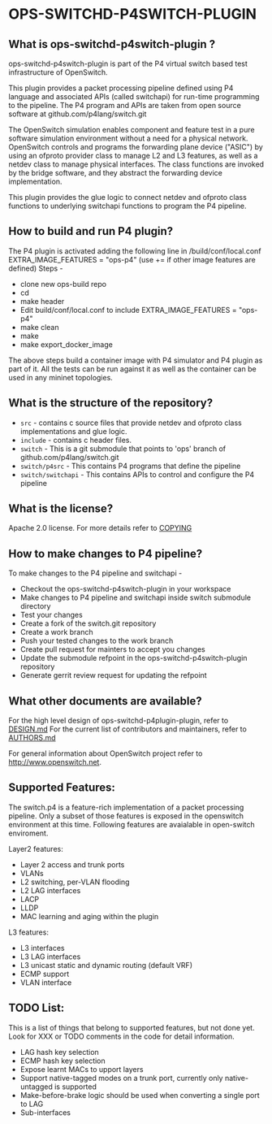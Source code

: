 OPS-SWITCHD-P4SWITCH-PLUGIN
============================

What is ops-switchd-p4switch-plugin ?
--------------------------------------
ops-switchd-p4switch-plugin is part of the P4 virtual switch based test
infrastructure of OpenSwitch.

This plugin provides a packet processing pipeline defined using P4 language 
and associated APIs (called switchapi) for run-time programming to the pipeline.
The P4 program and APIs are taken from open source software at github.com/p4lang/switch.git

The OpenSwitch simulation enables component and feature test in a pure software
simulation environment without a need for a physical network.
OpenSwitch controls and programs the forwarding plane device ("ASIC")
by using an ofproto provider class to manage L2 and L3 features, as well as a
netdev class to manage physical interfaces. The class functions are invoked
by the bridge software, and they abstract the forwarding device implementation.

This plugin provides the glue logic to connect netdev and ofproto class functions to
underlying switchapi functions to program the P4 pipeline.

How to build and run P4 plugin?
-------------------------------
The P4 plugin is activated adding the following line in <workspace>/build/conf/local.conf
EXTRA_IMAGE_FEATURES = "ops-p4"  (use += if other image features are defined)
Steps -
* clone new ops-build repo
* cd <ops-build>
* make header
* Edit build/conf/local.conf to include EXTRA_IMAGE_FEATURES = "ops-p4"
* make clean
* make
* make export_docker_image

The above steps build a container image with P4 simulator and P4 plugin as part of it.
All the tests can be run against it as well as the container can be used in any mininet
topologies.

What is the structure of the repository?
----------------------------------------
* `src` - contains c source files that provide netdev and ofproto class implementations and glue logic.
* `include` - contains c header files.
* `switch` - This is a git submodule that points to 'ops' branch of github.com/p4lang/switch.git
* `switch/p4src` - This contains P4 programs that define the pipeline
* `switch/switchapi` - This contains APIs to control and configure the P4 pipeline


What is the license?
--------------------
Apache 2.0 license. For more details refer to [COPYING](http://git.openswitch.net/cgit/openswitch/ops-switchd-p4switch-plugin/tree/COPYING)


How to make changes to P4 pipeline?
-----------------------------------
To make changes to the P4 pipeline and switchapi -
* Checkout the ops-switchd-p4switch-plugin in your workspace
* Make changes to P4 pipeline and switchapi inside switch submodule directory
* Test your changes
* Create a fork of the switch.git repository
* Create a work branch
* Push your tested changes to the work branch
* Create pull request for mainters to accept you changes
* Update the submodule refpoint in the ops-switchd-p4switch-plugin repository
* Generate gerrit review request for updating the refpoint

What other documents are available?
-----------------------------------
For the high level design of ops-switchd-p4plugin-plugin, refer to [DESIGN.md](http://www.openswitch.net/documents/dev/ops-switchd-p4plugin-plugin/tree/DESIGN.md)
For the current list of contributors and maintainers, refer to [AUTHORS.md](http://git.openswitch.net/cgit/openswitch/ops-switchd-p4plugin-plugin/tree/AUTHORS)

For general information about OpenSwitch project refer to http://www.openswitch.net.


Supported Features:
-------------------
The switch.p4 is a feature-rich implementation of a packet processing pipeline.
Only a subset of those features is exposed in the openswitch environment at this time.
Following features are avaialable in open-switch enviroment.

Layer2 features:
- Layer 2 access and trunk ports
- VLANs
- L2 switching, per-VLAN flooding
- L2 LAG interfaces
- LACP
- LLDP
- MAC learning and aging within the plugin

L3 features:
- L3 interfaces
- L3 LAG interfaces
- L3 unicast static and dynamic routing (default VRF)
- ECMP support
- VLAN interface

TODO List:
----------
This is a list of things that belong to supported features, but not done yet.
Look for XXX or TODO comments in the code for detail information.
- LAG hash key selection
- ECMP hash key selection
- Expose learnt MACs to upport layers
- Support native-tagged modes on a trunk port, currently only native-untagged is supported
- Make-before-brake logic should be used when converting a single port to LAG
- Sub-interfaces
